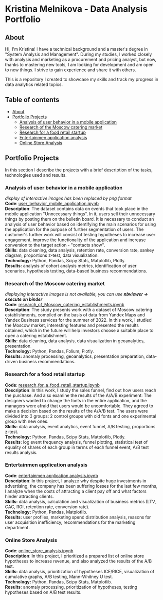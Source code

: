 # Kristina Melnikova - Data Analysis Portfolio

## About

Hi, I'm Kristina! I have a technical background and a master's degree in "System Analysis and Management". During my studies, I worked closely with analysis and marketing as a procurement and pricing analyst, but now, thanks to mastering new tools, I am looking for development and am open to new things. I strive to gain experience and share it with others.

This is a repository I created to showcase my skills and track my progress in data analytics related topics.

## Table of contents
- [About](#about)
- [Portfolio Projects](#portfolio-projects)
    - [Analysis of user behavior in a mobile application](#analysis-of-user-behavior-in-a-mobile-application)
    - [Research of the Moscow catering market](#research-of-the-moscow-catering-market)
    - [Research for a food retail startup](#research-for-a-food-retail-startup)
    - [Entertainmen application analysis](#entertainmen-application-analysis)
    - [Online Store Analysis](#online-store-analysis)


## Portfolio Projects
In this section I describe the projects with a brief description of the tasks, technologies used and results.

### Analysis of user behavior in a mobile application

*display of interactive images has been replaced by png format*  
**Code**: [user_behavior_mobile_application.ipynb](https://github.com/sokol-kris/data_analysis_portfolio/blob/037264cdc2009357fdc5dfb9eeb77e9077693d04/user_behavior_mobile_application.ipynb)  
**Description**: The dataset contains data on events that took place in the mobile application "Unnecessary things". In it, users sell their unnecessary things by posting them on the bulletin board. It is necessary to conduct an analysis of user behavior based on identifying the main scenarios for using the application for the purpose of further segmentation of users. The customer's further work will consist of testing hypotheses to increase user engagement, improve the functionality of the application and increase conversion to the target action - "contacts show".  
**Skills:** data cleaning, data analysis, retention rate, conversion rate, sankey diagram, proportions z-test, data visualization.  
**Technology:** Python, Pandas, Scipy Stats, Matplotlib, Plotly.  
**Results:** analysis of cohort analysis metrics, identification of user scenarios, hypothesis testing, data-based business recommendations.

### Research of the Moscow catering market

*displaying interactive images is not available, you can use **nbviewer -> execute on binder***  
**Code**: [research_of_Moscow_catering_establishments.ipynb](https://github.com/sokol-kris/data_analysis_portfolio/blob/main/research_of_Moscow_catering_establishments.ipynb)  
**Description**: The study presents work with a dataset of Moscow catering establishments, compiled on the basis of data from Yandex Maps and Yandex Business services for the summer of 2022. In this work, I studied the Moscow market, interesting features and presented the results obtained, which in the future will help investors choose a suitable place to open a catering establishment.  
**Skills:** data cleaning, data analysis, data visualization in geoanalytics, presentation.  
**Technology:** Python, Pandas, Folium, Plotly.  
**Results:** anomaly processing, geoanalytics, presentation preparation, data-driven business recommendations.

### Research for a food retail startup

**Code**: [research_for_a_food_retail_startup.ipynb](https://github.com/sokol-kris/data_analysis_portfolio/blob/main/research_for_a_food_retail_startup.ipynb)  
**Description**: In this work, I study the sales funnel, find out how users reach the purchase. And also examine the results of the A/A/B experiment:
The designers wanted to change the fonts in the entire application, and the managers were afraid that users would be uncomfortable. They agreed to make a decision based on the results of the A/A/B test. The users were divided into 3 groups: 2 control groups with old fonts and one experimental group with new ones.  
**Skills:** data analysis, event analytics, event funnel, A/B testing, proportions z-test.  
**Technology:** Python, Pandas, Scipy Stats, Matplotlib, Plotly.  
**Results:** log event frequency analysis, funnel plotting, statistical test of equality of shares of each group in terms of each funnel event, A/B test results analysis.  

### Entertainmen application analysis

**Code**: [entertainmen application analysis.ipynb](https://github.com/sokol-kris/data_analysis_portfolio/blob/main/entertainmen_application_analysis.ipynb)  
**Description**: In this project, I analyze why despite huge investments in advertising, the company has been suffering losses for the last few months, I analyze when the costs of attracting a client pay off and what factors hinder attracting clients.  
**Skills:** data analysis, calculation and visualization of business metrics (LTV, CAC, ROI, retention rate, conversion rate).  
**Technology:** Python, Pandas, Matplotlib.  
**Results:** user profiles, marketing spend distribution analysis, reasons for user acquisition inefficiency, recommendations for the marketing department.

### Online Store Analysis
**Code**: [online_store_analysis.ipynb](https://github.com/sokol-kris/data_analysis_portfolio/blob/main/online_store_analysis.ipynb)  
**Description**: In this project, I prioritized a prepared list of online store hypotheses to increase revenue, and also analyzed the results of the A/B test.  
**Skills:** data analysis, prioritization of hypotheses ICE/RICE, visualization of cumulative graphs, A/B testing, Mann-Whitney U test.  
**Technology:** Python, Pandas, Scipy Stats, Matplotlib.  
**Results:** anomaly processing, prioritization of hypotheses, testing hypotheses based on A/B test results.

